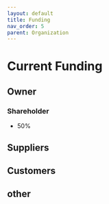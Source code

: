 ```yaml
---
layout: default
title: Funding
nav_order: 5
parent: Organization
---
```


# Current Funding

## Owner

### Shareholder
+ 50%

## Suppliers 

## Customers

## other

